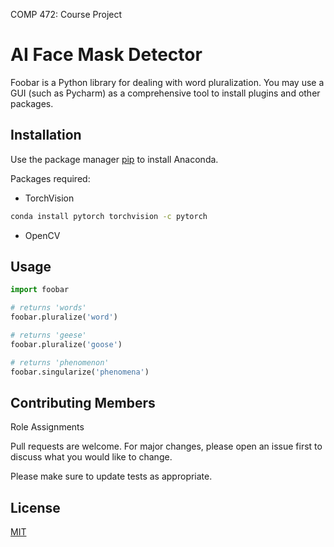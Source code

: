 
COMP 472: Course Project

# AI Face Mask Detector

Foobar is a Python library for dealing with word pluralization.
You may use a GUI (such as Pycharm) as a comprehensive tool to install plugins and other packages.

## Installation

Use the package manager [pip](https://pip.pypa.io/en/stable/) to install Anaconda.

Packages required:

- TorchVision

```bash
conda install pytorch torchvision -c pytorch
```
- OpenCV



## Usage

```python
import foobar

# returns 'words'
foobar.pluralize('word')

# returns 'geese'
foobar.pluralize('goose')

# returns 'phenomenon'
foobar.singularize('phenomena')
```

## Contributing Members 
Role Assignments


Pull requests are welcome. For major changes, please open an issue first to discuss what you would like to change.


Please make sure to update tests as appropriate.

## License
[MIT](https://choosealicense.com/licenses/mit/)
